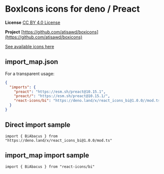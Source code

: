 # BoxIcons icons for deno / Preact

**License** [CC BY 4.0 License](https://github.com/atisawd/boxicons/blob/master/LICENSE)

**Project** [https://github.com/atisawd/boxicons](https://github.com/atisawd/boxicons)

[See available icons here](https://react-icons.github.io/react-icons/icons?name=bi)

## import_map.json

For a transparent usage:

```json
{
  "imports": {
    "preact": "https://esm.sh/preact@10.15.1",
    "preact/": "https://esm.sh/preact@10.15.1/",
    "react-icons/bi": "https://deno.land/x/react_icons_bi@1.0.0//mod.ts",
  }
}
```

## Direct import sample

`import { BiAbacus } from "https://deno.land/x/react_icons_bi@1.0.0/mod.ts"`

## import_map import sample

`import { BiAbacus } from "react-icons/bi"`

